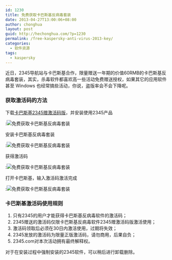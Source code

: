 ```yaml
---
id: 1230
title: 免费获取卡巴斯基反病毒套装
date: 2013-04-27T13:00:06+08:00
author: chonghua
layout: post
guid: http://hechonghua.com/?p=1230
permalink: /free-kaspersky-anti-virus-2013-key/
categories:
  - 软件资源
tags:
  - kaspersky
---
```

近日，2345导航站与卡巴斯基合作，限量赠送一年期的价值60RMB的卡巴斯基反病毒套装，其实，杀毒软件都喜欢高一些活动免费赠送授权，如果其它的应用软件甚至 Windows 也经常搞些活动，你说，盗版率会不会下降呢。

<!--more-->

### 获取激活码的方法

下载<a href="http://download.2345.com/kaspersky/kaspersky2345-V1.0.exe" target="_blank">卡巴斯基2345赠激活码版</a>，并安装使用2345产品 </p> 
:![免费获取卡巴斯基反病毒套装](http://kaspersky.2345.com/images/step_pic1.jpg?t=2013041601 "下载卡巴斯基2345赠激活码版，并安装使用2345产品") </dl> 

安装卡巴斯基反病毒套装 </p> 
:![免费获取卡巴斯基反病毒套装](http://kaspersky.2345.com/images/step_pic2.jpg?t=2013041601 "安装卡巴斯基反病毒套装") </dl> 

获得激活码 </p> 
:![免费获取卡巴斯基反病毒套装](http://kaspersky.2345.com/images/step_pic3.jpg?t=2013041601 "获得激活码") </dl> 

打开卡巴斯基，输入激活码激活完成 </p> 
:![免费获取卡巴斯基反病毒套装](http://kaspersky.2345.com/images/step_pic4.jpg?t=2013041601 "打开卡巴斯基，输入激活码激活完成") </dl> 

### 卡巴斯基激活码使用规则 

1. 只有2345的用户才能获得卡巴斯基反病毒软件的激活码；  
2. 2345赠送的激活码仅限卡巴斯基反病毒软件2345赠激活码版激活使用；  
3. 激活码领取后必须在30日内激活使用，过期将失效；  
4. 2345发放的激活码为限量正版激活码，请勿商用，后果自负；  
5. 2345.com对本次活动拥有最终解释权。 

对于在安装过程中强制安装的2345软件，可以稍后进行卸载删除。